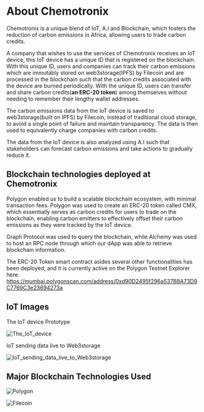 # About Chemotronix

Chemotronix is a unique blend of IoT, A.I and Blockchain, which fosters the reduction of carbon emissions in Africa, allowing users to trade carbon credits.

A company that wishes to use the services of Chemotronix receives an IoT device, this IoT device has a unique ID that is registered on the blockchain. With this unique ID, users and companies can track their carbon emissions which are immutably stored on web3storage(IPFS) by Filecoin and are processed in the blockchain such that the carbon credits associated with the device are burned periodically. With the unique ID, users can transfer and share carbon credits(**an ERC-20 token**) among themselves without needing to remember their lengthy wallet addresses.

The carbon emissions data from the IoT device is saved to web3storage(built on IPFS) by Filecoin, instead of traditional cloud storage, to avoid a single point of failure and maintain transparency. The data is then used to equivalently charge companies with carbon credits.

The data from the IoT device is also analyzed using A.I such that stakeholders can forecast carbon emissions and take actions
to gradually reduce it.

## Blockchain technologies deployed at Chemotronix

Polygon enabled us to build a scalable blockchain ecosystem, with minimal transaction fees. Polygon was used to create an ERC-20 token called CMX, which essentially serves as carbon credits for users to trade on the blockchain, enabling carbon emitters to effectively offset their carbon emissions as they were tracked by the IoT device.

Graph Protocol was used to query the blockchain, while Alchemy was used to host an RPC node through which our dApp was able to retrieve blockchain information.

The ERC-20 Token smart contract asides several other functionalities has been deployed, and it is currently active on the Polygon Testnet Explorer here: <https://mumbai.polygonscan.com/address/0xd90D2495f296a537B8A73D9C7769C3e23694273a>

## IoT Images

The IoT device Prototype

![The_IoT_device](ImageGallery/2.jpeg)

IoT sending data live to Web3storage

![IoT_sending_data_live_to_Web3storage](ImageGallery/3.jpeg)

## Major Blockchain Technologies Used

![Polygon](readme_images/polygon.png)

![Filecoin](readme_images/filecoin.png)
